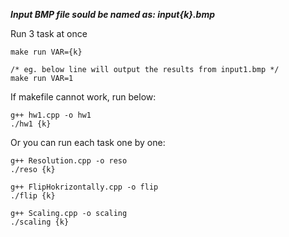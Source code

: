 ***Input BMP file sould be named as: input{k}.bmp***

Run 3 task at once
```
make run VAR={k}

/* eg. below line will output the results from input1.bmp */
make run VAR=1
```

If makefile cannot work, run below:
```
g++ hw1.cpp -o hw1
./hw1 {k}
```

Or you can run each task one by one:
```
g++ Resolution.cpp -o reso
./reso {k}

g++ FlipHokrizontally.cpp -o flip
./flip {k}

g++ Scaling.cpp -o scaling
./scaling {k}
```